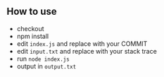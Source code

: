 ## How to use

* checkout
* npm install
* edit `index.js` and replace with your COMMIT
* edit `input.txt` and replace with your stack trace
* run `node index.js`
* output in `output.txt`
